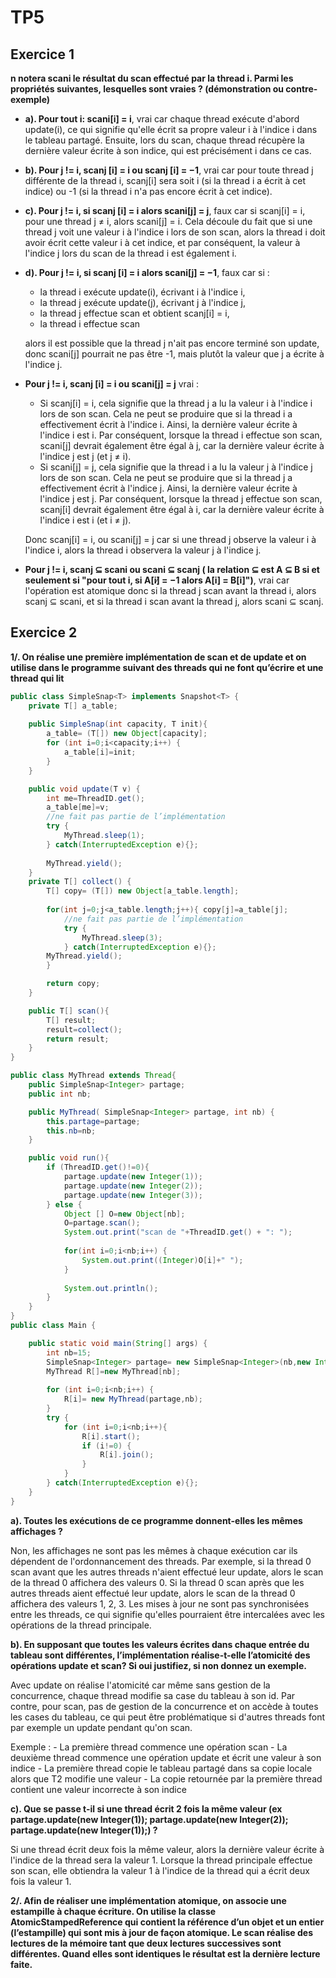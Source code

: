 # TP5

## Exercice 1

**n notera scani le résultat du scan effectué par la thread i. Parmi les propriétés suivantes, lesquelles sont vraies ? (démonstration ou contre-exemple)**
- **a). Pour tout i: scani[i] = i**, vrai car chaque thread exécute d'abord update(i), ce qui signifie qu'elle écrit sa propre valeur i à l'indice i dans le tableau partagé. Ensuite, lors du scan, chaque thread récupère la dernière valeur écrite à son indice, qui est précisément i dans ce cas.
- **b). Pour j != i, scanj [i] = i ou scanj [i] = −1**, vrai car pour toute thread j différente de la thread i, scanj[i] sera soit i (si la thread i a écrit à cet indice) ou -1 (si la thread i n'a pas encore écrit à cet indice).
- **c). Pour j != i, si scanj [i] = i alors scani[j] = j**, faux car si scanj[i] = i, pour une thread j ≠ i, alors scani[j] = i. Cela découle du fait que si une thread j voit une valeur i à l'indice i lors de son scan, alors la thread i doit avoir écrit cette valeur i à cet indice, et par conséquent, la valeur à l'indice j lors du scan de la thread i est également i.
- **d). Pour j != i, si scanj [i] = i alors scani[j] = −1**, faux car si :
    - la thread i exécute update(i), écrivant i à l'indice i,
    - la thread j exécute update(j), écrivant j à l'indice j,
    - la thread j effectue scan et obtient scanj[i] = i,
    - la thread i effectue scan

    alors il est possible que la thread j n'ait pas encore terminé son update, donc scani[j] pourrait ne pas être -1, mais plutôt la valeur que j a écrite à l'indice j.

- **Pour j != i, scanj [i] = i ou scani[j] = j** vrai :
    - Si scanj[i] = i, cela signifie que la thread j a lu la valeur i à l'indice i lors de son scan. Cela ne peut se produire que si la thread i a effectivement écrit à l'indice i. Ainsi, la dernière valeur écrite à l'indice i est i. Par conséquent, lorsque la thread i effectue son scan, scani[j] devrait également être égal à j, car la dernière valeur écrite à l'indice j est j (et j ≠ i).
    - Si scani[j] = j, cela signifie que la thread i a lu la valeur j à l'indice j lors de son scan. Cela ne peut se produire que si la thread j a effectivement écrit à l'indice j. Ainsi, la dernière valeur écrite à l'indice j est j. Par conséquent, lorsque la thread j effectue son scan, scanj[i] devrait également être égal à i, car la dernière valeur écrite à l'indice i est i (et i ≠ j).

    Donc scanj[i] = i, ou scani[j] = j car si une thread j observe la valeur i à l'indice i, alors la thread i observera la valeur j à l'indice j.
 
- **Pour j != i, scanj ⊆ scani ou scani ⊆ scanj ( la relation ⊆ est A ⊆ B si et seulement si "pour tout i, si A[i]̸ = −1 alors A[i] = B[i]")**, vrai car l'opération est atomique donc si la thread j scan avant la thread i, alors scanj ⊆ scani, et si la thread i scan avant la thread j, alors scani ⊆ scanj.

## Exercice 2

**1/. On réalise une première implémentation de scan et de update et on utilise dans le programme suivant des threads qui ne font qu’écrire et une thread qui lit**

```java
public class SimpleSnap<T> implements Snapshot<T> {
    private T[] a_table;
    
    public SimpleSnap(int capacity, T init){
        a_table= (T[]) new Object[capacity];
        for (int i=0;i<capacity;i++) {
            a_table[i]=init;
        }
    }

    public void update(T v) {
        int me=ThreadID.get();
        a_table[me]=v;
        //ne fait pas partie de l’implémentation
        try { 
            MyThread.sleep(1);
        } catch(InterruptedException e){};
        
        MyThread.yield();
    }
    private T[] collect() {
        T[] copy= (T[]) new Object[a_table.length];
        
        for(int j=0;j<a_table.length;j++){ copy[j]=a_table[j];
            //ne fait pas partie de l’implémentation
            try { 
                MyThread.sleep(3);
            } catch(InterruptedException e){};
        MyThread.yield();
        }

        return copy;
    }

    public T[] scan(){
        T[] result;
        result=collect();
        return result;
    }
}

public class MyThread extends Thread{
    public SimpleSnap<Integer> partage;
    public int nb;

    public MyThread( SimpleSnap<Integer> partage, int nb) {
        this.partage=partage;
        this.nb=nb;
    }

    public void run(){
        if (ThreadID.get()!=0){
            partage.update(new Integer(1));
            partage.update(new Integer(2));
            partage.update(new Integer(3));
        } else {
            Object [] O=new Object[nb];
            O=partage.scan();
            System.out.print("scan de "+ThreadID.get() + ": ");
            
            for(int i=0;i<nb;i++) {
                System.out.print((Integer)O[i]+" ");
            } 
            
            System.out.println();
        }
    }
}
public class Main {

    public static void main(String[] args) {
        int nb=15;
        SimpleSnap<Integer> partage= new SimpleSnap<Integer>(nb,new Integer(0));
        MyThread R[]=new MyThread[nb];
        
        for (int i=0;i<nb;i++) {
            R[i]= new MyThread(partage,nb);
        }
        try {
            for (int i=0;i<nb;i++){ 
                R[i].start(); 
                if (i!=0) {
                    R[i].join();
                }
            }
        } catch(InterruptedException e){};
    }
}
```

**a). Toutes les exécutions de ce programme donnent-elles les mêmes affichages ?**

Non, les affichages ne sont pas les mêmes à chaque exécution car ils dépendent de l'ordonnancement des threads. Par exemple, si la thread 0 scan avant que les autres threads n'aient effectué leur update, alors le scan de la thread 0 affichera des valeurs 0. Si la thread 0 scan après que les autres threads aient effectué leur update, alors le scan de la thread 0 affichera des valeurs 1, 2, 3. Les mises à jour ne sont pas synchronisées entre les threads, ce qui signifie qu'elles pourraient être intercalées avec les opérations de la thread principale.

**b). En supposant que toutes les valeurs écrites dans chaque entrée du tableau sont différentes, l’implémentation réalise-t-elle l’atomicité des opérations update et scan? Si oui justifiez, si non donnez un exemple.**

Avec update on réalise l'atomicité car même sans gestion de la concurrence, chaque thread modifie sa case du tableau à son id. Par contre, pour scan, pas de gestion de la concurrence et on accède à toutes les cases du tableau, ce qui peut être problématique si d'autres threads font par exemple un update pendant qu'on scan.

Exemple :
    - La première thread commence une opération scan
    - La deuxième thread commence une opération update et écrit une valeur à son indice
    - La première thread copie le tableau partagé dans sa copie locale alors que T2 modifie une valeur
    - La copie retournée par la première thread contient une valeur incorrecte à son indice

**c). Que se passe t-il si une thread écrit 2 fois la même valeur (ex partage.update(new Integer(1)); partage.update(new Integer(2)); partage.update(new Integer(1));) ?**

Si une thread écrit deux fois la même valeur, alors la dernière valeur écrite à l'indice de la thread sera la valeur 1. Lorsque la thread principale effectue son scan, elle obtiendra la valeur 1 à l'indice de la thread qui a écrit deux fois la valeur 1.

**2/. Afin de réaliser une implémentation atomique, on associe une estampille à chaque écriture. On utilise la classe AtomicStampedReference<T> qui contient la référence d’un objet et un entier (l’estampille) qui sont mis à jour de façon atomique. Le scan réalise des lectures de la mémoire tant que deux lectures successives sont différentes. Quand elles sont identiques le résultat est la dernière lecture faite.**